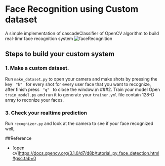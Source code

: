 # Face Recognition using Custom dataset
A simple implementation of cascadeClassifier of OpenCV algorithm to build real-timr face recognition system
![faceRecognition](https://user-images.githubusercontent.com/44967072/156584360-0e6e1ebb-9e87-49ec-8949-894c73613ee0.gif)
## Steps to build your custom system
### 1. Make a custom dataset.
Run <code>make_dataset.py</code> to open your camera and make shots by preesing the key <code> "k" </code> for every shot for every user face that you want to recognize, after finish press <code> "q" </code> to close the window.\n
###2. Train your model
Open <code>train_model.py</code> and run it to generate your <code>trainer.yml</code> file contain 128-D array to reconize your faces.
### 3. Check your realtime prediction
Run <code>recognizer.py</code> and look at the camera to see if your face recognized well, 

##Reference
- [open cv]https://docs.opencv.org/3.1.0/d7/d8b/tutorial_py_face_detection.html#gsc.tab=0
